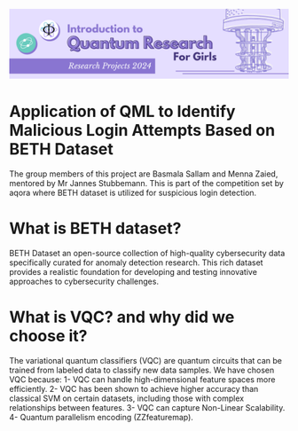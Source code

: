 ![IQRG Banner for Research Projects](../IQRG_Banner_Research_Projects_2024.png)

# Application of QML to Identify Malicious Login Attempts Based on BETH Dataset
The group members of this project are Basmala Sallam and Menna Zaied, mentored by Mr Jannes Stubbemann. This is part of the competition set by aqora where BETH dataset is utilized for suspicious login detection. 
# What is BETH dataset?
BETH Dataset an open-source collection of high-quality cybersecurity data specifically curated for anomaly detection research. This rich dataset provides a realistic foundation for developing and testing innovative approaches to cybersecurity challenges.
# What is VQC? and why did we choose it?
The variational quantum classifiers (VQC) are quantum circuits that can be trained from labeled data to classify new data samples. 
We have chosen VQC because:
1- VQC can handle high-dimensional feature spaces more efficiently.
2- VQC has been shown to achieve higher accuracy than classical SVM on certain datasets, including those with complex relationships between features.
3- VQC can capture Non-Linear Scalability.
4- Quantum parallelism encoding (ZZfeaturemap).
